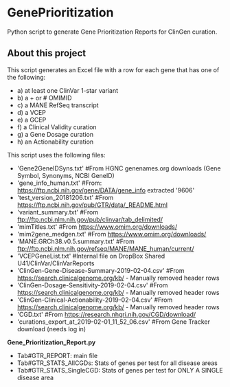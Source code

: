 # GenePrioritization
Python script to generate Gene Prioritization Reports for ClinGen curation.


## About this project
This script generates an Excel file with a row for each gene that has one of the following:
  * a) at least one ClinVar 1-star variant
  * b) a + or # OMIMID
  * c) a MANE RefSeq transcript
  * d) a VCEP
  * e) a GCEP
  * f) a Clinical Validity curation
  * g) a Gene Dosage curation
  * h) an Actionability curation

This script uses the following files:
  * 'Gene2GeneIDSyns.txt' #From HGNC genenames.org downloads (Gene Symbol, Synonyms, NCBI GeneID)
  * 'gene_info_human.txt' #From: https://ftp.ncbi.nih.gov/gene/DATA/gene_info extracted '9606'
  * 'test_version_20181206.txt' #From https://ftp.ncbi.nih.gov/pub/GTR/data/_README.html
  * 'variant_summary.txt' #From ftp://ftp.ncbi.nlm.nih.gov/pub/clinvar/tab_delimited/
  * 'mimTitles.txt' #From https://www.omim.org/downloads/
  * 'mim2gene_medgen.txt' #From https://www.omim.org/downloads/
  * 'MANE.GRCh38.v0.5.summary.txt' #From ftp://ftp.ncbi.nlm.nih.gov/refseq/MANE/MANE_human/current/
  * 'VCEPGeneList.txt' #Internal file on DropBox Shared U41/ClinVar/ClinVarReports
  * 'ClinGen-Gene-Disease-Summary-2019-02-04.csv' #From https://search.clinicalgenome.org/kb/ - Manually removed header rows
  * 'ClinGen-Dosage-Sensitivity-2019-02-04.csv' #From https://search.clinicalgenome.org/kb/ - Manually removed header rows
  * 'ClinGen-Clinical-Actionability-2019-02-04.csv' #From https://search.clinicalgenome.org/kb/ - Manually removed header rows
  * 'CGD.txt' #From https://research.nhgri.nih.gov/CGD/download/
  * 'curations_export_at_2019-02-01_11_52_06.csv' #From Gene Tracker download (needs log in)

**Gene_Prioritization_Report.py**
  * Tab#GTR_REPORT: main file
  * Tab#GTR_STATS_AllCGDs: Stats of genes per test for all disease areas
  * Tab#GTR_STATS_SingleCGD: Stats of genes per test for ONLY A SINGLE disease area
